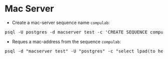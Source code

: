 # Mac Server

* Create a mac-server sequence name `compulab`:
<pre>
psql -U postgres -d macserver_test -c 'CREATE SEQUENCE compulab MINVALUE 500 MAXVALUE 1000 START 500'
</pre>

* Reques a mac-address from the sequence `compulab`:
<pre>
psql -d "macserver_test" -U "postgres" -c "select lpad(to_hex(nextval('compulab')), 12, '0')::macaddr"
</pre>
